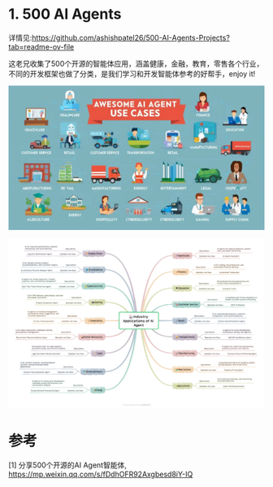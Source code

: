 # 1. 500 AI Agents

详情见:https://github.com/ashishpatel26/500-AI-Agents-Projects?tab=readme-ov-file

这老兄收集了500个开源的智能体应用，涵盖健康，金融，教育，零售各个行业，不同的开发框架也做了分类，是我们学习和开发智能体参考的好帮手，enjoy it!

![](.05_汇总样例_images/行业.png)

![](.05_汇总样例_images/分类.png)

# 参考

[1] 分享500个开源的AI Agent智能体, https://mp.weixin.qq.com/s/fDdhOFR92Axgbesd8iY-IQ